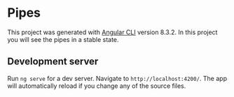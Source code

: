 # Pipes

This project was generated with [Angular CLI](https://github.com/angular/angular-cli) version 8.3.2.
In this project you will see the pipes in a stable state.

## Development server

Run `ng serve` for a dev server. Navigate to `http://localhost:4200/`. The app will automatically reload if you change any of the source files.

